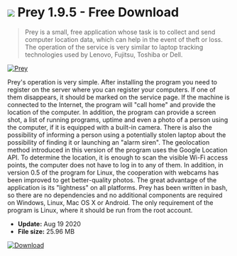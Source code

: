 # ![](https://cdn.softexe.net/static/icon/e/prey-8792.png) Prey 1.9.5 - Free Download

> Prey is a small, free application whose task is to collect and send computer location data, which can help in the event of theft or loss. The operation of the service is very similar to laptop tracking technologies used by Lenovo, Fujitsu, Toshiba or Dell.

[![Prey](https://gallery.dpcdn.pl/imgc/Tools/1295/g_-_420x350_1.5_-_x20151110163543_0.png)](https://softexe.net/win/security-privacy/other/prey:hgab.html)

Prey's operation is very simple. After installing the program you need to register on the server where you can register your computers. If one of them disappears, it should be marked on the service page. If the machine is connected to the Internet, the program will "call home" and provide the location of the computer. In addition, the program can provide a screen shot, a list of running programs, uptime and even a photo of a person using the computer, if it is equipped with a built-in camera. There is also the possibility of informing a person using a potentially stolen laptop about the possibility of finding it or launching an "alarm siren".
 The geolocation method introduced in this version of the program uses the Google Location API. To determine the location, it is enough to scan the visible Wi-Fi access points, the computer does not have to log in to any of them. In addition, in version 0.5 of the program for Linux, the cooperation with webcams has been improved to get better-quality photos.
 The great advantage of the application is its "lightness" on all platforms. Prey has been written in bash, so there are no dependencies and no additional components are required on Windows, Linux, Mac OS X or Android. The only requirement of the program is Linux, where it should be run from the root account.


- **Update:** Aug 19 2020
- **File size:** 25.96 MB

[![Download](https://cdn.softexe.net/static/img/download.png)](https://softexe.net/win/security-privacy/other/prey:hgab.html)

